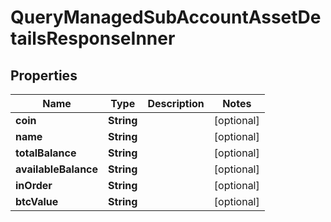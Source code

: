 

# QueryManagedSubAccountAssetDetailsResponseInner


## Properties

| Name | Type | Description | Notes |
|------------ | ------------- | ------------- | -------------|
|**coin** | **String** |  |  [optional] |
|**name** | **String** |  |  [optional] |
|**totalBalance** | **String** |  |  [optional] |
|**availableBalance** | **String** |  |  [optional] |
|**inOrder** | **String** |  |  [optional] |
|**btcValue** | **String** |  |  [optional] |



